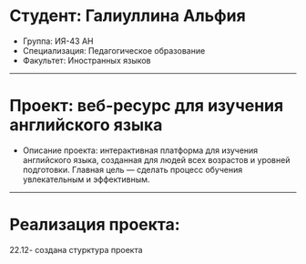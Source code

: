 # Студент: Галиуллина Альфия
- Группа: ИЯ-43 АН
- Специализация: Педагогическое образование 
- Факультет: Иностранных языков
---
# Проект: веб-ресурс для изучения английского языка
- Описание проекта: интерактивная платформа для изучения английского языка, созданная для людей всех возрастов и уровней подготовки. Главная цель — сделать процесс обучения увлекательным и эффективным.
---
# Реализация проекта:
22.12- создана стурктура проекта